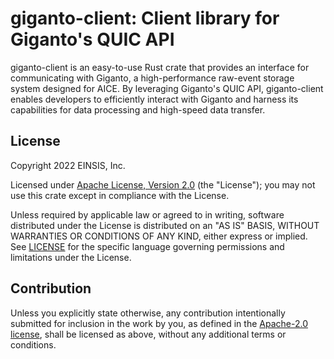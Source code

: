 # giganto-client: Client library for Giganto's QUIC API

giganto-client is an easy-to-use Rust crate that provides an interface for
communicating with Giganto, a high-performance raw-event storage system
designed for AICE. By leveraging Giganto's QUIC API, giganto-client enables
developers to efficiently interact with Giganto and harness its capabilities
for data processing and high-speed data transfer.

## License

Copyright 2022 EINSIS, Inc.

Licensed under [Apache License, Version 2.0][apache-license] (the "License");
you may not use this crate except in compliance with the License.

Unless required by applicable law or agreed to in writing, software distributed
under the License is distributed on an "AS IS" BASIS, WITHOUT WARRANTIES OR
CONDITIONS OF ANY KIND, either express or implied. See [LICENSE](LICENSE) for
the specific language governing permissions and limitations under the License.

## Contribution

Unless you explicitly state otherwise, any contribution intentionally submitted
for inclusion in the work by you, as defined in the [Apache-2.0
license][apache-license], shall be licensed as above, without any additional
terms or conditions.

[apache-license]: http://www.apache.org/licenses/LICENSE-2.0
